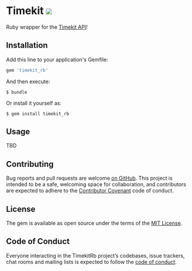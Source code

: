 # Timekit [![](https://travis-ci.com/legendary-sniffle/timekit_rb.svg?branch=master)](https://travis-ci.com/legendary-sniffle/timekit_rb)

Ruby wrapper for the [Timekit API](https://developers.timekit.io)!

## Installation

Add this line to your application's Gemfile:

```ruby
gem 'timekit_rb'
```

And then execute:

    $ bundle

Or install it yourself as:

    $ gem install timekit_rb

## Usage

TBD

## Contributing

Bug reports and pull requests are welcome [on GitHub](https://github.com/legendary-sniffle/timekit_rb/issues). This project is intended to be a safe, welcoming space for collaboration, and contributors are expected to adhere to the [Contributor Covenant](http://contributor-covenant.org) code of conduct.

## License

The gem is available as open source under the terms of the [MIT License](https://opensource.org/licenses/MIT).

## Code of Conduct

Everyone interacting in the TimekitRb project’s codebases, issue trackers, chat rooms and mailing lists is expected to follow the [code of conduct](https://github.com/legendary-sniffle/timekit_rb/blob/master/CODE_OF_CONDUCT.md).
